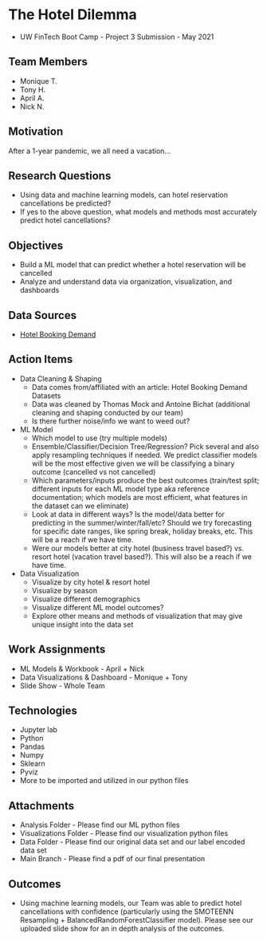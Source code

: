 # The Hotel Dilemma
- UW FinTech Boot Camp - Project 3 Submission - May 2021

## **Team Members**
- Monique T.
- Tony H.
- April A.
- Nick N.

## **Motivation**

After a 1-year pandemic, we all need a vacation...

## **Research Questions**
- Using data and machine learning models, can hotel reservation cancellations be predicted?
- If yes to the above question, what models and methods most accurately predict hotel cancellations?

## **Objectives**
- Build a ML model that can predict whether a hotel reservation will be cancelled 
- Analyze and understand data via organization, visualization, and dashboards

## **Data Sources**
- [Hotel Booking Demand](https://www.kaggle.com/jessemostipak/hotel-booking-demand)

## **Action Items**
- Data Cleaning & Shaping
  - Data comes from/affiliated with an article: Hotel Booking Demand Datasets 
  - Data was cleaned by Thomas Mock and Antoine Bichat (additional cleaning and shaping conducted by our team)
  - Is there further noise/info we want to weed out?
- ML Model
  - Which model to use (try multiple models)
  - Ensemble/Classifier/Decision Tree/Regression? Pick several and also apply resampling techniques if needed. We predict classifier models will be the most effective given we will be classifying a binary outcome (cancelled vs not cancelled)
  - Which parameters/inputs produce the best outcomes (train/test split; different inputs for each ML model type aka reference documentation; which models are most efficient, what features in the dataset can we eliminate)
  - Look at data in different ways? Is the model/data better for predicting in the summer/winter/fall/etc? Should we try forecasting for specific date ranges, like spring break, holiday breaks, etc. This will be a reach if we have time.
  - Were our models better at city hotel (business travel based?) vs. resort hotel (vacation travel based?). This will also be a reach if we have time.
- Data Visualization 
  - Visualize by city hotel & resort hotel
  - Visualize by season
  - Visualize different demographics
  - Visualize different ML model outcomes?
  - Explore other means and methods of visualization that may give unique insight into the data set

## **Work Assignments**
- ML Models & Workbook - April + Nick
- Data Visualizations & Dashboard - Monique + Tony
- Slide Show - Whole Team

## **Technologies**
- Jupyter lab
- Python
- Pandas
- Numpy
- Sklearn
- Pyviz
- More to be imported and utilized in our python files

## **Attachments**
- Analysis Folder - Please find our ML python files
- Visualizations Folder - Please find our visualization python files
- Data Folder - Please find our original data set and our label encoded data set
- Main Branch - Please find a pdf of our final presentation

## **Outcomes**
- Using machine learning models, our Team was able to predict hotel cancellations with confidence (particularly using the SMOTEENN Resampling + BalancedRandomForestClassifier model). Please see our uploaded slide show for an in depth analysis of the outcomes.



